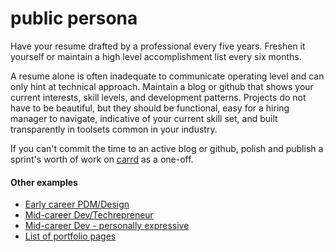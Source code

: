 # public persona
Have your resume drafted by a professional every five years.  Freshen it yourself or maintain a high level accomplishment list every six months.

A resume alone is often inadequate to communicate operating level and can only hint at technical approach.  Maintain a blog or github that shows your current interests, skill levels, and development patterns. Projects do not have to be beautiful, but they should be functional, easy for a hiring manager to navigate, indicative of your current skill set, and built transparently in toolsets common in your industry.

If you can't commit the time to an active blog or github, polish and publish a sprint's worth of work on <a href="https://paulgaljan.com">carrd</a> as a one-off.  

#### Other examples
-   [Early career PDM/Design](https://uxfol.io/p/juno_athena/0351aad4)
-	[Mid-career Dev/Techrepreneur](https://raymondtraylor.com/)
-	[Mid-career Dev - personally expressive](https://www.cyrusstoller.com/about.html)
-	[List of portfolio pages](https://docs.google.com/spreadsheets/u/0/d/1u_57r45GtmRHcmhV-MxIxrJkg0gYw22xXWpHPskqqKc/htmlview?pli=1)


